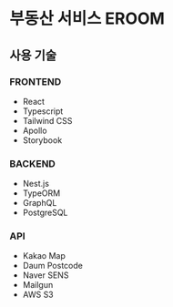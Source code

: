 # 부동산 서비스 EROOM

## 사용 기술

### FRONTEND
* React
* Typescript
* Tailwind CSS
* Apollo
* Storybook

### BACKEND
* Nest.js
* TypeORM
* GraphQL
* PostgreSQL

### API
* Kakao Map
* Daum Postcode
* Naver SENS
* Mailgun
* AWS S3